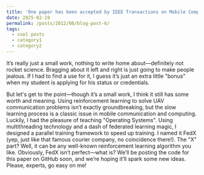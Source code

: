 ```yaml
---
title: 'One paper has been accepted by IEEE Transactions on Mobile Computing'
date: 2025-02-19
permalink: /posts/2012/08/blog-post-6/
tags:
  - cool posts
  - category1
  - category2
---
```


It’s really just a small work, nothing to write home about—definitely not rocket science. Bragging about it left and right is just going to make people jealous. If I had to find a use for it, I guess it’s just an extra little "bonus" when my student is applying for his status or credentials.

But let's get to the point—though it’s a small work, I think it still has some worth and meaning. Using reinforcement learning to solve UAV communication problems isn’t exactly groundbreaking, but the slow learning process is a classic issue in mobile communication and computing. Luckily, I had the pleasure of teaching "Operating Systems". Using multithreading technology and a dash of federated learning magic, I designed a parallel training framework to speed up training. I named it FedX (yep, just like that famous courier company, no coincidence there!). The "X" part? Well, it can be any well-known reinforcement learning algorithm you like. Obviously, FedX isn’t perfect—what is? We’ll be posting the code for this paper on GitHub soon, and we’re hoping it’ll spark some new ideas. Please, experts, go easy on me!

